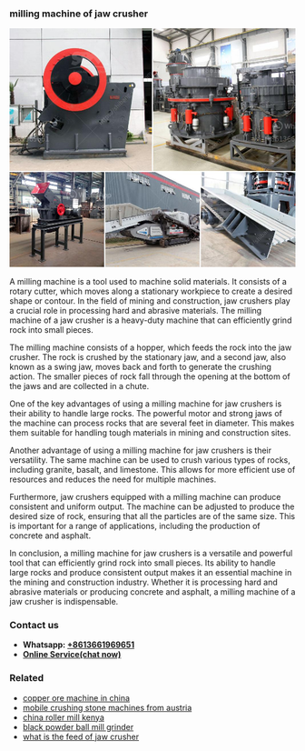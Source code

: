 <h3>milling machine of jaw crusher</h3><img src='1708322713.jpg' alt=''><p>A milling machine is a tool used to machine solid materials. It consists of a rotary cutter, which moves along a stationary workpiece to create a desired shape or contour. In the field of mining and construction, jaw crushers play a crucial role in processing hard and abrasive materials. The milling machine of a jaw crusher is a heavy-duty machine that can efficiently grind rock into small pieces.</p><p>The milling machine consists of a hopper, which feeds the rock into the jaw crusher. The rock is crushed by the stationary jaw, and a second jaw, also known as a swing jaw, moves back and forth to generate the crushing action. The smaller pieces of rock fall through the opening at the bottom of the jaws and are collected in a chute.</p><p>One of the key advantages of using a milling machine for jaw crushers is their ability to handle large rocks. The powerful motor and strong jaws of the machine can process rocks that are several feet in diameter. This makes them suitable for handling tough materials in mining and construction sites.</p><p>Another advantage of using a milling machine for jaw crushers is their versatility. The same machine can be used to crush various types of rocks, including granite, basalt, and limestone. This allows for more efficient use of resources and reduces the need for multiple machines.</p><p>Furthermore, jaw crushers equipped with a milling machine can produce consistent and uniform output. The machine can be adjusted to produce the desired size of rock, ensuring that all the particles are of the same size. This is important for a range of applications, including the production of concrete and asphalt.</p><p>In conclusion, a milling machine for jaw crushers is a versatile and powerful tool that can efficiently grind rock into small pieces. Its ability to handle large rocks and produce consistent output makes it an essential machine in the mining and construction industry. Whether it is processing hard and abrasive materials or producing concrete and asphalt, a milling machine of a jaw crusher is indispensable.</p><h3>Contact us</h3><ul><li><strong>Whatsapp:&nbsp;<a href="https://wa.me/8613661969651">+8613661969651</a></strong></li><li><a href="https://swt.shibang-china.com/?git&amp;zhl&amp;milling machine of jaw crusher"><strong>Online Service(chat now)</strong></a></li></ul><h3>Related</h3><ul><li><a href='copper ore machine in china.md'>copper ore machine in china</a></li><li><a href='mobile crushing stone machines from austria.md'>mobile crushing stone machines from austria</a></li><li><a href='china roller mill kenya.md'>china roller mill kenya</a></li><li><a href='black powder ball mill grinder.md'>black powder ball mill grinder</a></li><li><a href='what is the feed of jaw crusher.md'>what is the feed of jaw crusher</a></li></ul>